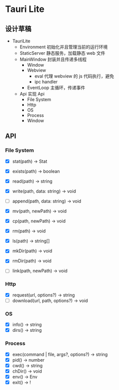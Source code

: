 # Tauri Lite
## 设计草稿

* TauriLite
	* Environment 初始化并且管理当前的运行环境
	* StaticServer 静态服务，加载静态 web 文件
	* MainWindow 封装并且传递多线程
		* Window 
		* Webview 
			* eval 代理 webview 的 js 代码执行，避免
			* ipc handler 
		* EventLoop 主循环，传递事件
	* Api 实现 Api
		* File System
		* Http
		* OS
		* Process
		* Window

## API
### File System
- [x] stat(path) -> Stat
- [x] exists(path) -> boolean

- [x] read(path) -> string
- [x] write(path, data: string) -> void
- [ ] append(path, data: string) -> void

- [x] mv(path, newPath) -> void
- [x] cp(path, newPath) -> void
- [x] rm(path) -> void

- [x] ls(path) -> string[]
- [x] mkDir(path) -> void
- [x] rmDir(path) -> void

- [ ] link(path, newPath) -> void

### Http
- [x] request(url, options?) -> string
- [ ] download(url, path, options?) -> void

### OS
- [x] info() -> string
- [x] dirs() -> string

### Process
- [x] exec(command | file, args?, options?) -> string
- [x] pid() -> number
- [x] cwd() -> string
- [x] chDir() -> void
- [x] env() -> Env
- [x] exit() -> !
